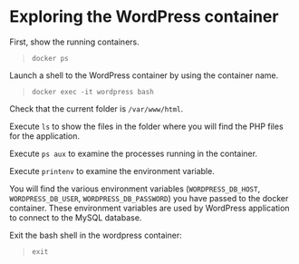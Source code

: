 # Exploring the WordPress container

First, show the running containers.

> `docker ps`

Launch a shell to the WordPress container by using the container name.

> `docker exec -it wordpress bash`

Check that the current folder is `/var/www/html`. 

Execute `ls` to show the files in the folder where you will find the PHP files for the application.

Execute `ps aux` to examine the processes running in the container.

Execute `printenv` to examine the environment variable. 

You will find the various environment variables (`WORDPRESS_DB_HOST`, `WORDPRESS_DB_USER`,  `WORDPRESS_DB_PASSWORD`) you have passed to the docker container. These environment variables are used by WordPress application to connect to the MySQL database.

Exit the bash shell in the wordpress container:
> `exit`